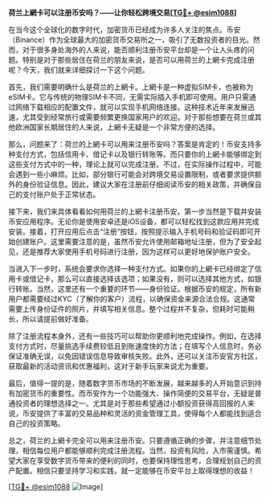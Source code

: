 **荷兰上網卡可以注册币安吗？——让你轻松跨境交易[[TG💪+ @esim1088](https://t.me/s/esim1088)]**

在当今这个全球化的数字时代，加密货币已经成为许多人关注的焦点。币安（Binance）作为全球最大的加密货币交易所之一，吸引了无数投资者的目光。然而，对于很多身处海外的人来说，能否顺利注册币安平台却是一个让人头疼的问题。特别是对于那些居住在荷兰的朋友来说，是否可以用荷兰的上網卡完成注册呢？今天，我们就来详细探讨一下这个问题。

首先，我们需要明确什么是荷兰的上網卡。上網卡是一种虚拟SIM卡，也被称为eSIM卡。它与传统的物理SIM卡不同，无需实际插入手机即可使用。用户只需通过网络下载相应的配置文件，就可以实现手机网络连接。这种技术近年来发展迅速，尤其受到经常旅行或需要频繁更换国家用户的欢迎。对于那些想要在荷兰或其他欧洲国家长期居住的人来说，上網卡无疑是一个非常方便的选择。

那么，问题来了：荷兰的上網卡可以用来注册币安吗？答案是肯定的！币安支持多种支付方式，包括信用卡、借记卡以及银行转账等。而只要你的上網卡能够绑定到这些支付方式中的一种，理论上就可以完成注册。不过，在实际操作过程中，可能会遇到一些小麻烦。比如，部分银行可能会对跨境交易设置限制，或者要求提供额外的身份验证信息。因此，建议大家在注册前仔细阅读币安的相关政策，并确保自己的支付账户处于正常状态。

接下来，我们来具体看看如何用荷兰的上網卡注册币安。第一步当然是下载并安装币安应用程序。无论你是使用安卓还是iOS设备，都可以轻松找到这款应用并完成安装。接着，打开应用后点击“注册”按钮，按照提示输入手机号码和验证码即可开始创建账户。这里需要注意的是，虽然币安允许使用邮箱地址注册，但为了安全起见，还是推荐大家使用手机号码进行注册，因为这样可以更好地保护账户安全。

当进入下一步时，系统会要求你选择一种支付方式。如果你的上網卡已经绑定了信用卡或借记卡，那么可以直接选择该选项；如果没有，则可以选择其他方式，如银行转账。当然，这里还有一个重要的环节——身份验证。根据币安的规定，所有新用户都需要经过KYC（了解你的客户）流程，以确保资金来源合法合规。这通常需要上传身份证件的照片，并填写相关信息。整个过程并不复杂，但耗时可能稍长，所以请提前做好准备。

除了注册流程本身外，还有一些技巧可以帮助你更顺利地完成操作。例如，在选择支付方式时，尽量挑选手续费较低且到账速度快的方法；在填写个人信息时，务必保证准确无误，以免因错误信息导致审核失败。此外，还可以关注币安官方社区，获取最新的活动资讯和优惠福利，这对于新手玩家来说尤为重要。

最后，值得一提的是，随着数字货币市场的不断发展，越来越多的人开始意识到持有加密货币的重要性。而币安作为一个功能强大、操作简便的交易平台，无疑是普通投资者的理想选择之一。尤其是对于那些希望通过小额投资获得高回报的人来说，币安提供了丰富的交易品种和灵活的资金管理工具，使得每个人都能找到适合自己的投资策略。

总之，荷兰的上網卡完全可以用来注册币安。只要遵循正确的步骤，并注意细节处理，相信每位用户都能够顺利完成注册流程。当然，投资有风险，入市需谨慎。希望大家在享受数字货币带来的便利的同时，也要保持理性思考，合理规划自己的资产配置。相信只要坚持学习和实践，就一定能够在币安平台上取得理想的收益！

[[TG💪+ @esim1088](https://t.me/s/esim1088) ![Image](https://i.postimg.cc/4NQfJmqS/Snipaste-2025-05-13-00-14-12.png)]
